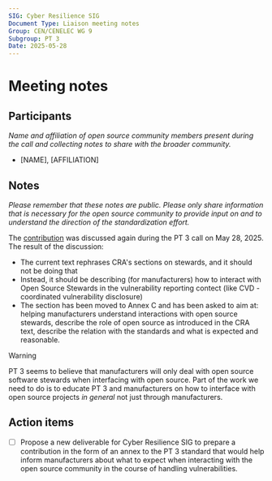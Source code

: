 ```yaml
---
SIG: Cyber Resilience SIG
Document Type: Liaison meeting notes
Group: CEN/CENELEC WG 9
Subgroup: PT 3
Date: 2025-05-28
---
```


# Meeting notes

## Participants
_Name and affiliation of open source community members present during the call and collecting notes to share with the broader community._
 
* [NAME], [AFFILIATION]

## Notes

_Please remember that these notes are public. Please only share information that is necessary for the open source community to provide input on and to understand the direction of the standardization effort._

The [contribution](./contribution-pt-3-clause-4-4.md) was discussed again during the PT 3 call on May 28, 2025. The result of the discussion:

- The current text rephrases CRA's sections on stewards, and it should not be doing that
- Instead, it should be describing (for manufacturers) how to interact with Open Source Stewards in the vulnerability reporting contect (like CVD - coordinated vulnerability disclosure)
- The section has been moved to Annex C and has been asked to aim at: helping manufacturers understand interactions with open source stewards, describe the role of open source as introduced in the CRA text, describe the relation with the standards and what is expected and reasonable.

> [!WARNING]
> PT 3 seems to believe that manufacturers will only deal with open source software stewards when interfacing with open source. Part of the work we need to do is to educate PT 3 and manufacturers on how to interface with open source projects _in general_ not just through manufacturers.

## Action items

- [ ] Propose a new deliverable for Cyber Resilience SIG to prepare a contribution in the form of an annex to the PT 3 standard that would help inform manufacturers about what to expect when interacting with the open source community in the course of handling vulnerabilities.

